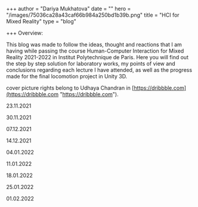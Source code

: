 +++
author = "Dariya Mukhatova"
date = ""
hero = "/images/75036ca28a43caf66b984a250bd1b39b.png"
title = "HCI for Mixed Reality"
type = "blog"

+++
Overview:

This blog was made to follow the ideas, thought and reactions that I am having while passing the course Human-Computer Interaction for Mixed Reality 2021-2022 in Institut Polytechnique de Paris. Here you will find out the step by step solution for laboratory works, my points of view and conclusions regarding each lecture I have attended, as well as the progress made for the final locomotion project in Unity 3D.

cover picture rights belong to Udhaya Chandran in [https://dribbble.com](https://dribbble.com "https://dribbble.com").

23\.11.2021

30\.11.2021

07\.12.2021

14\.12.2021

04\.01.2022

11\.01.2022

18\.01.2022

25\.01.2022

01\.02.2022